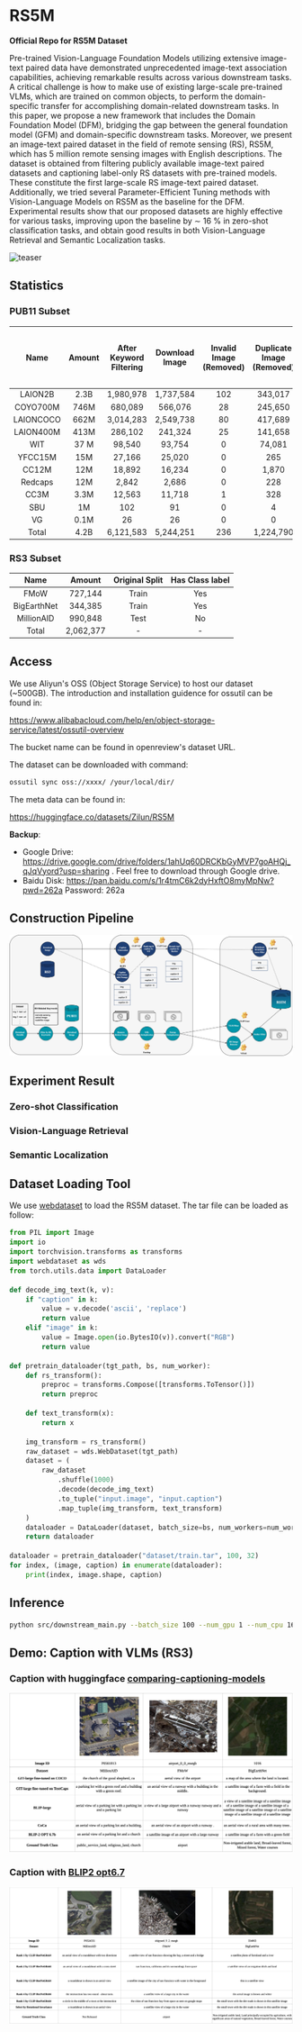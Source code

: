 # RS5M

**Official Repo for RS5M Dataset**

Pre-trained Vision-Language Foundation Models utilizing extensive image-text paired data have demonstrated unprecedented image-text association capabilities, achieving remarkable results across various downstream tasks. A critical challenge is how to make use of existing large-scale pre-trained VLMs, which are trained on common objects, to perform the domain-specific transfer for accomplishing domain-related downstream tasks. In this paper, we propose a new framework that includes the Domain Foundation Model (DFM), bridging the gap between the general foundation model (GFM) and domain-specific downstream tasks. Moreover, we present an image-text paired dataset in the field of remote sensing (RS), RS5M, which has 5 million remote sensing images with English descriptions. The dataset is obtained from filtering publicly available image-text paired datasets and captioning label-only RS datasets with pre-trained models. These constitute the first large-scale RS image-text paired dataset. Additionally, we tried several Parameter-Efficient Tuning methods with Vision-Language Models on RS5M as the baseline for the DFM. Experimental results show that our proposed datasets are highly effective for various tasks, improving upon the baseline by $\sim$ 16 % in zero-shot classification tasks, and obtain good results in both Vision-Language Retrieval and Semantic Localization tasks.

![teaser](img/15datasets_teaser.png)



## Statistics
### PUB11 Subset

| Name               | Amount |   After Keyword Filtering |   Download Image|  Invalid Image (Removed) |   Duplicate Image (Removed)|  Outlier images (Removed by VLM and RS Detector)|  Remain |
|:------------------:|:------:|:-------------------------:|:----------:|:------------------------:|:---------------------:|:------------------------------:|:--------:|
| LAION2B            | 2.3B   | 1,980,978   | 1,737,584   |             102          |        343,017        |          333,686               |1,060,779 |
| COYO700M           | 746M   | 680,089     | 566,076     |     28                   |245,650                |94,329                          | 226,069  |
| LAIONCOCO          | 662M   | 3,014,283   | 2,549,738   |       80                 |417,689                |527,941                         | 1,604,028|
| LAION400M          | 413M   | 286,102     | 241,324     |25                        |141,658                |23,860                          | 75,781    |
| WIT                | 37 M   | 98,540      | 93,754      |0                         |74,081                 |9,299                           | 10,374    |
| YFCC15M            | 15M    | 27,166      | 25,020      |0                         |265                    |15,126                          | 9,629     |
| CC12M              | 12M    | 18,892      | 16,234      | 0                        |1,870                  |4,330                           |10,034    |
| Redcaps            | 12M    | 2,842       | 2,686       | 0                        |228                    |972                             |1,486     |
| CC3M               | 3.3M   | 12,563      | 11,718      | 1                        |328                    |1,817                           |9,572     |
| SBU                | 1M     | 102         | 91          |0                         |4                      |36                              |51        |
| VG                 | 0.1M   | 26          | 26          | 0                        |0                      |20                              |6         |
| Total              | 4.2B   | 6,121,583   | 5,244,251   | 236                        |1,224,790              |1,011,416                       |3,007,809 |


### RS3 Subset

| Name               | Amount | Original Split | Has Class label |
|:------------------:|:------:|:--------------:|:---------------:|
|FMoW|727,144|Train|Yes|
|BigEarthNet|344,385|Train|Yes|
|MillionAID|990,848|Test|No|
|Total|2,062,377|-|-|


## Access
We use Aliyun's OSS (Object Storage Service) to host our dataset (~500GB). The introduction and installation guidence for ossutil can be found in: 

https://www.alibabacloud.com/help/en/object-storage-service/latest/ossutil-overview

The bucket name can be found in openreview's dataset URL.

The dataset can be downloaded with command:

```bash
ossutil sync oss://xxxx/ /your/local/dir/
```

The meta data can be found in: 

https://huggingface.co/datasets/Zilun/RS5M

**Backup**: 
* Google Drive: https://drive.google.com/drive/folders/1ahUq60DRCKbGyMVP7goAHQj_qJqVyord?usp=sharing . Feel free to download through Google drive.
* Baidu Disk: https://pan.baidu.com/s/1r4tmC6k2dyHxftO8myMpNw?pwd=262a Password: 262a

## Construction Pipeline

![teaser](img/pipeline.jpg)



## Experiment Result

### Zero-shot Classification

### Vision-Language Retrieval

### Semantic Localization


## Dataset Loading Tool
We use [webdataset](https://webdataset.github.io/webdataset/) to load the RS5M dataset. The tar file can be loaded as follow:

```python
from PIL import Image
import io
import torchvision.transforms as transforms
import webdataset as wds
from torch.utils.data import DataLoader

def decode_img_text(k, v):
    if "caption" in k:
        value = v.decode('ascii', 'replace')
        return value
    elif "image" in k:
        value = Image.open(io.BytesIO(v)).convert("RGB")
        return value

def pretrain_dataloader(tgt_path, bs, num_worker):
    def rs_transform():
        preproc = transforms.Compose([transforms.ToTensor()])
        return preproc

    def text_transform(x):
        return x

    img_transform = rs_transform()
    raw_dataset = wds.WebDataset(tgt_path)
    dataset = (
        raw_dataset
            .shuffle(1000)
            .decode(decode_img_text)
            .to_tuple("input.image", "input.caption")
            .map_tuple(img_transform, text_transform)
    )
    dataloader = DataLoader(dataset, batch_size=bs, num_workers=num_worker)
    return dataloader

dataloader = pretrain_dataloader("dataset/train.tar", 100, 32)
for index, (image, caption) in enumerate(dataloader):
    print(index, image.shape, caption)
```

## Inference
```bash
python src/downstream_main.py --batch_size 100 --num_gpu 1 --num_cpu 16 --downstream_dataset_root ../datasets/downstream_task_dataset  --downstream_config_path ../configs/downstream_adapter-unipelt_ViT-B-32-quickgelu_EuroSAT.yaml
```

## Demo: Caption with VLMs (RS3)

### Caption with huggingface [comparing-captioning-models](https://huggingface.co/spaces/nielsr/comparing-captioning-models)
![teaser](img/rs3_caption_compare.jpg)

### Caption with [BLIP2 opt6.7](https://huggingface.co/docs/transformers/main/model_doc/blip-2)
![teaser](img/blip2_captioning_result.jpg)


